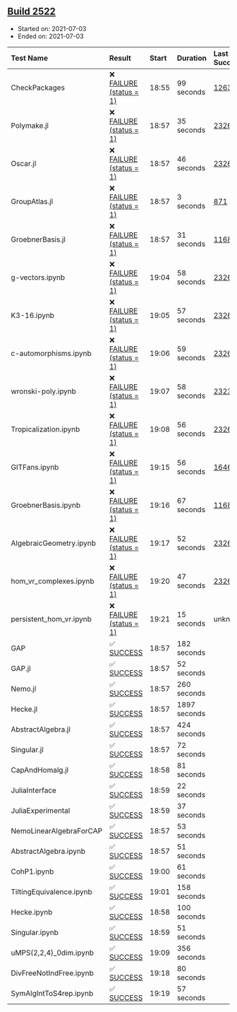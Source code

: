## [Build 2522](https://oscarci.mathematik.uni-kl.de/job/oscar-stable/2522/)

* Started on: 2021-07-03
* Ended on: 2021-07-03

| Test Name    | Result | Start | Duration | Last Success | First Failure |
|:-------------|:-------|:------|:---------|:-------------|:--------------|
| CheckPackages | ❌ [FAILURE (status = 1)](https://oscarci.mathematik.uni-kl.de/job/oscar-stable/2522/artifact/logs/build-2522/CheckPackages.log) | 18:55 | 99 seconds | [1263](https://oscarci.mathematik.uni-kl.de/job/oscar-stable/1263/) | [1264](https://oscarci.mathematik.uni-kl.de/job/oscar-stable/1264/) |
| Polymake.jl | ❌ [FAILURE (status = 1)](https://oscarci.mathematik.uni-kl.de/job/oscar-stable/2522/artifact/logs/build-2522/Polymake.jl.log) | 18:57 | 35 seconds | [2326](https://oscarci.mathematik.uni-kl.de/job/oscar-stable/2326/) | [2327](https://oscarci.mathematik.uni-kl.de/job/oscar-stable/2327/) |
| Oscar.jl | ❌ [FAILURE (status = 1)](https://oscarci.mathematik.uni-kl.de/job/oscar-stable/2522/artifact/logs/build-2522/Oscar.jl.log) | 18:57 | 46 seconds | [2326](https://oscarci.mathematik.uni-kl.de/job/oscar-stable/2326/) | [2327](https://oscarci.mathematik.uni-kl.de/job/oscar-stable/2327/) |
| GroupAtlas.jl | ❌ [FAILURE (status = 1)](https://oscarci.mathematik.uni-kl.de/job/oscar-stable/2522/artifact/logs/build-2522/GroupAtlas.jl.log) | 18:57 | 3 seconds | [871](https://oscarci.mathematik.uni-kl.de/job/oscar-stable/871/) | [872](https://oscarci.mathematik.uni-kl.de/job/oscar-stable/872/) |
| GroebnerBasis.jl | ❌ [FAILURE (status = 1)](https://oscarci.mathematik.uni-kl.de/job/oscar-stable/2522/artifact/logs/build-2522/GroebnerBasis.jl.log) | 18:57 | 31 seconds | [1168](https://oscarci.mathematik.uni-kl.de/job/oscar-stable/1168/) | [1169](https://oscarci.mathematik.uni-kl.de/job/oscar-stable/1169/) |
| g-vectors.ipynb | ❌ [FAILURE (status = 1)](https://oscarci.mathematik.uni-kl.de/job/oscar-stable/2522/artifact/logs/build-2522/g-vectors.ipynb.log) | 19:04 | 58 seconds | [2326](https://oscarci.mathematik.uni-kl.de/job/oscar-stable/2326/) | [2327](https://oscarci.mathematik.uni-kl.de/job/oscar-stable/2327/) |
| K3-16.ipynb | ❌ [FAILURE (status = 1)](https://oscarci.mathematik.uni-kl.de/job/oscar-stable/2522/artifact/logs/build-2522/K3-16.ipynb.log) | 19:05 | 57 seconds | [2326](https://oscarci.mathematik.uni-kl.de/job/oscar-stable/2326/) | [2327](https://oscarci.mathematik.uni-kl.de/job/oscar-stable/2327/) |
| c-automorphisms.ipynb | ❌ [FAILURE (status = 1)](https://oscarci.mathematik.uni-kl.de/job/oscar-stable/2522/artifact/logs/build-2522/c-automorphisms.ipynb.log) | 19:06 | 59 seconds | [2326](https://oscarci.mathematik.uni-kl.de/job/oscar-stable/2326/) | [2327](https://oscarci.mathematik.uni-kl.de/job/oscar-stable/2327/) |
| wronski-poly.ipynb | ❌ [FAILURE (status = 1)](https://oscarci.mathematik.uni-kl.de/job/oscar-stable/2522/artifact/logs/build-2522/wronski-poly.ipynb.log) | 19:07 | 58 seconds | [2323](https://oscarci.mathematik.uni-kl.de/job/oscar-stable/2323/) | [2324](https://oscarci.mathematik.uni-kl.de/job/oscar-stable/2324/) |
| Tropicalization.ipynb | ❌ [FAILURE (status = 1)](https://oscarci.mathematik.uni-kl.de/job/oscar-stable/2522/artifact/logs/build-2522/Tropicalization.ipynb.log) | 19:08 | 56 seconds | [2326](https://oscarci.mathematik.uni-kl.de/job/oscar-stable/2326/) | [2327](https://oscarci.mathematik.uni-kl.de/job/oscar-stable/2327/) |
| GITFans.ipynb | ❌ [FAILURE (status = 1)](https://oscarci.mathematik.uni-kl.de/job/oscar-stable/2522/artifact/logs/build-2522/GITFans.ipynb.log) | 19:15 | 56 seconds | [1646](https://oscarci.mathematik.uni-kl.de/job/oscar-stable/1646/) | [1647](https://oscarci.mathematik.uni-kl.de/job/oscar-stable/1647/) |
| GroebnerBasis.ipynb | ❌ [FAILURE (status = 1)](https://oscarci.mathematik.uni-kl.de/job/oscar-stable/2522/artifact/logs/build-2522/GroebnerBasis.ipynb.log) | 19:16 | 67 seconds | [1168](https://oscarci.mathematik.uni-kl.de/job/oscar-stable/1168/) | [1169](https://oscarci.mathematik.uni-kl.de/job/oscar-stable/1169/) |
| AlgebraicGeometry.ipynb | ❌ [FAILURE (status = 1)](https://oscarci.mathematik.uni-kl.de/job/oscar-stable/2522/artifact/logs/build-2522/AlgebraicGeometry.ipynb.log) | 19:17 | 52 seconds | [2326](https://oscarci.mathematik.uni-kl.de/job/oscar-stable/2326/) | [2327](https://oscarci.mathematik.uni-kl.de/job/oscar-stable/2327/) |
| hom_vr_complexes.ipynb | ❌ [FAILURE (status = 1)](https://oscarci.mathematik.uni-kl.de/job/oscar-stable/2522/artifact/logs/build-2522/hom_vr_complexes.ipynb.log) | 19:20 | 47 seconds | [2326](https://oscarci.mathematik.uni-kl.de/job/oscar-stable/2326/) | [2327](https://oscarci.mathematik.uni-kl.de/job/oscar-stable/2327/) |
| persistent_hom_vr.ipynb | ❌ [FAILURE (status = 1)](https://oscarci.mathematik.uni-kl.de/job/oscar-stable/2522/artifact/logs/build-2522/persistent_hom_vr.ipynb.log) | 19:21 | 15 seconds | unknown | unknown |
| GAP | ✅ [SUCCESS](https://oscarci.mathematik.uni-kl.de/job/oscar-stable/2522/artifact/logs/build-2522/GAP.log) | 18:57 | 182 seconds |  |  |
| GAP.jl | ✅ [SUCCESS](https://oscarci.mathematik.uni-kl.de/job/oscar-stable/2522/artifact/logs/build-2522/GAP.jl.log) | 18:57 | 52 seconds |  |  |
| Nemo.jl | ✅ [SUCCESS](https://oscarci.mathematik.uni-kl.de/job/oscar-stable/2522/artifact/logs/build-2522/Nemo.jl.log) | 18:57 | 260 seconds |  |  |
| Hecke.jl | ✅ [SUCCESS](https://oscarci.mathematik.uni-kl.de/job/oscar-stable/2522/artifact/logs/build-2522/Hecke.jl.log) | 18:57 | 1897 seconds |  |  |
| AbstractAlgebra.jl | ✅ [SUCCESS](https://oscarci.mathematik.uni-kl.de/job/oscar-stable/2522/artifact/logs/build-2522/AbstractAlgebra.jl.log) | 18:57 | 424 seconds |  |  |
| Singular.jl | ✅ [SUCCESS](https://oscarci.mathematik.uni-kl.de/job/oscar-stable/2522/artifact/logs/build-2522/Singular.jl.log) | 18:57 | 72 seconds |  |  |
| CapAndHomalg.jl | ✅ [SUCCESS](https://oscarci.mathematik.uni-kl.de/job/oscar-stable/2522/artifact/logs/build-2522/CapAndHomalg.jl.log) | 18:58 | 81 seconds |  |  |
| JuliaInterface | ✅ [SUCCESS](https://oscarci.mathematik.uni-kl.de/job/oscar-stable/2522/artifact/logs/build-2522/JuliaInterface.log) | 18:59 | 22 seconds |  |  |
| JuliaExperimental | ✅ [SUCCESS](https://oscarci.mathematik.uni-kl.de/job/oscar-stable/2522/artifact/logs/build-2522/JuliaExperimental.log) | 18:59 | 37 seconds |  |  |
| NemoLinearAlgebraForCAP | ✅ [SUCCESS](https://oscarci.mathematik.uni-kl.de/job/oscar-stable/2522/artifact/logs/build-2522/NemoLinearAlgebraForCAP.log) | 18:57 | 53 seconds |  |  |
| AbstractAlgebra.ipynb | ✅ [SUCCESS](https://oscarci.mathematik.uni-kl.de/job/oscar-stable/2522/artifact/logs/build-2522/AbstractAlgebra.ipynb.log) | 18:57 | 51 seconds |  |  |
| CohP1.ipynb | ✅ [SUCCESS](https://oscarci.mathematik.uni-kl.de/job/oscar-stable/2522/artifact/logs/build-2522/CohP1.ipynb.log) | 19:00 | 61 seconds |  |  |
| TiltingEquivalence.ipynb | ✅ [SUCCESS](https://oscarci.mathematik.uni-kl.de/job/oscar-stable/2522/artifact/logs/build-2522/TiltingEquivalence.ipynb.log) | 19:01 | 158 seconds |  |  |
| Hecke.ipynb | ✅ [SUCCESS](https://oscarci.mathematik.uni-kl.de/job/oscar-stable/2522/artifact/logs/build-2522/Hecke.ipynb.log) | 18:58 | 100 seconds |  |  |
| Singular.ipynb | ✅ [SUCCESS](https://oscarci.mathematik.uni-kl.de/job/oscar-stable/2522/artifact/logs/build-2522/Singular.ipynb.log) | 18:59 | 51 seconds |  |  |
| uMPS(2,2,4)_0dim.ipynb | ✅ [SUCCESS](https://oscarci.mathematik.uni-kl.de/job/oscar-stable/2522/artifact/logs/build-2522/uMPS-2-2-4-_0dim.ipynb.log) | 19:09 | 356 seconds |  |  |
| DivFreeNotIndFree.ipynb | ✅ [SUCCESS](https://oscarci.mathematik.uni-kl.de/job/oscar-stable/2522/artifact/logs/build-2522/DivFreeNotIndFree.ipynb.log) | 19:18 | 80 seconds |  |  |
| SymAlgIntToS4rep.ipynb | ✅ [SUCCESS](https://oscarci.mathematik.uni-kl.de/job/oscar-stable/2522/artifact/logs/build-2522/SymAlgIntToS4rep.ipynb.log) | 19:19 | 57 seconds |  |  |
